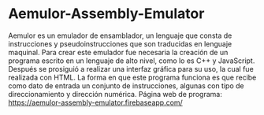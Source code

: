 # Aemulor-Assembly-Emulator
Aemulor es un emulador de ensamblador, un lenguaje que consta de instrucciones y pseudoinstrucciones que son traducidas en lenguaje maquinal. Para crear este emulador fue necesaria la creación de un programa escrito en un lenguaje de alto nivel, como lo es C++ y JavaScript. Después se prosiguió a realizar una interfaz gráfica para su uso, la cual fue realizada con HTML. La forma en que este programa funciona es que recibe como dato de entrada un conjunto de instrucciones, algunas con tipo de direccionamiento y dirección numérica.
Página web de programa: https://aemulor-assembly-emulator.firebaseapp.com/
